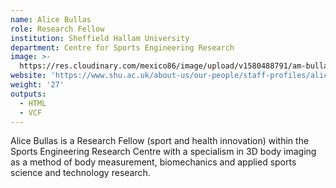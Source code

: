 ```yaml
---
name: Alice Bullas
role: Research Fellow
institution: Sheffield Hallam University
department: Centre for Sports Engineering Research
image: >-
  https://res.cloudinary.com/mexico86/image/upload/v1580488791/am-bullas-218450_i6perq.jpg
website: 'https://www.shu.ac.uk/about-us/our-people/staff-profiles/alice-bullas'
weight: '27'
outputs:
  - HTML
  - VCF
---
```

Alice Bullas is a Research Fellow (sport and health innovation) within the Sports Engineering Research Centre with a specialism in 3D body imaging as a method of body measurement, biomechanics and applied sports science and technology research.
